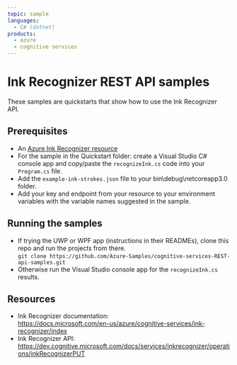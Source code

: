 ```yaml
---
topic: sample
languages:
  - C# (dotnet)
products:
  - azure
  - cognitive services
---
```


# Ink Recognizer REST API samples

These samples are quickstarts that show how to use the Ink Recognizer API.

## Prerequisites

- An [Azure Ink Recognizer resource](https://portal.azure.com/#blade/Microsoft_Azure_Marketplace/MarketplaceOffersBlade/selectedMenuItemId/home/searchQuery/ink%20recognizer) 
- For the sample in the Quickstart folder: create a Visual Studio C# console app and copy/paste the `recognizeInk.cs` code into your `Program.cs` file.
- Add the `example-ink-strokes.json` file to your bin\debug\netcoreapp3.0 folder.
- Add your key and endpoint from your resource to your environment variables with the variable names suggested in the sample.

## Running the samples
- If trying the UWP or WPF app (instructions in their READMEs), clone this repo and run the projects from there.<br>
  `git clone https://github.com/Azure-Samples/cognitive-services-REST-api-samples.git`
- Otherwise run the Visual Studio console app for the `recognizeInk.cs` results.

## Resources
- Ink Recognizer documentation: <br>
https://docs.microsoft.com/en-us/azure/cognitive-services/ink-recognizer/index
- Ink Recognizer API:<br> 
https://dev.cognitive.microsoft.com/docs/services/inkrecognizer/operations/inkRecognizerPUT
